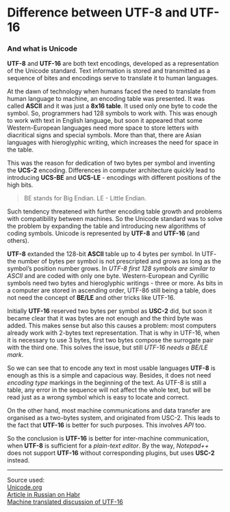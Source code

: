 # Difference between UTF-8 and UTF-16
### And what is Unicode

**UTF-8** and **UTF-16** are both text encodings, developed as a representation of the Unicode standard. 
Text information is stored and transmitted as a sequence of bites and encodings serve to translate it to human languages.

At the dawn of technology when humans faced the need to translate from human language to machine, an encoding table  was presented. It was called **ASCII** and it was just a **8x16 table**. It used only one byte to code the symbol. So, programmers had 128 symbols to work with. This was enough to work with text in English language, but soon it appeared that some Western-European languages need more space to store letters with diacritical signs and special symbols. More than that, there are Asian languages with hieroglyphic writing, which increases the need for space in the table. 

This was the reason for dedication of two bytes per symbol and inventing the **UCS-2** encoding. Differences in computer architecture quickly lead to introducing **UCS-BE** and **UCS-LE** - encodings with different positions of the high bits. 

> BE stands for Big Endian.
> LE - Little Endian.

Such tendency threatened with further encoding table growth and problems with compatibility between machines.
So the Unicode standard was to solve the problem by expanding the table and introducing new algorithms of coding symbols. Unicode is represented by **UTF-8** and **UTF-16** (and others).

**UTF-8** extanded the 128-bit **ASCII** table up to 4 bytes per symbol. In UTF- the number of bytes per symbol is not prescripted and grows as long as the symbol’s position number grows. In *UTF-8 first 128 symbols are similar to ASCII* and are coded with only one byte. Western-European and Cyrillic symbols need two  bytes and hieroglyphic writings - three or more. As bits in a computer are stored in ascending order, UTF-8б still being a table, does not need the concept of **BE/LE** and other tricks like UTF-16.

Initially **UTF-16** reserved two bytes per symbol as **USC-2** did, but soon it became clear that it was bytes are not enough and the third byte was added. This makes sense but also this causes a problem: most computers already work with 2-bytes text representation. That is why in UTF-16, when it is necessary to use 3 bytes, first two bytes compose the surrogate pair with the third one. This solves the issue, but still *UTF-16 needs a BE/LE mark*.

So we can see that to encode any text in most usable languages **UTF-8** is enough as this is a simple and capacious way. Besides, it does not need *encoding type* markings in the beginning of the text. As UTF-8 is still a table, any error in the sequence will not affect the whole text, but will be read just as a wrong symbol which is easy to locate and correct.

On the other hand, most machine communications and data transfer are organised as a two-bytes system, and originated from USC-2. This leads to the fact that **UTF-16** is better for such purposes. This involves *API* too. 

So the conclusion is **UTF-16** is better for inter-machine communication, when **UTF-8** is sufficient for a *plain-text editor*. By the way, *Notepad++* does not support **UTF-16** without corresponding plugins, but uses **USC-2** instead.

***
Source used:  
[Unicode.org](http://www.unicode.org/faq/utf_bom.html)  
[Article in Russian on Habr](https://habr.com/ru/post/377953/)  
[Machine translated discussion of UTF-16](https://qastack.ru/software/102205/should-utf-16-be-considered-harmful)
